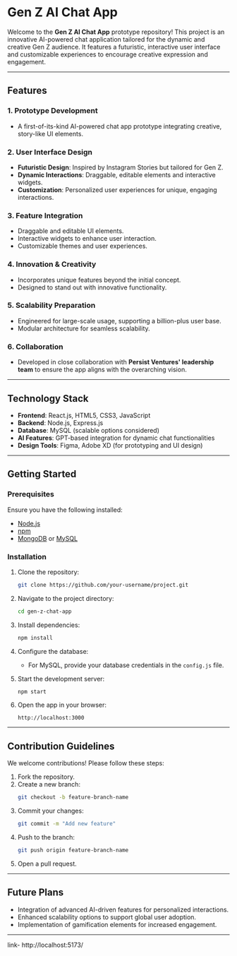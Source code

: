 # Gen Z AI Chat App

Welcome to the **Gen Z AI Chat App** prototype repository! This project is an innovative AI-powered chat application tailored for the dynamic and creative Gen Z audience. It features a futuristic, interactive user interface and customizable experiences to encourage creative expression and engagement.

---

## Features

### 1. **Prototype Development**
- A first-of-its-kind AI-powered chat app prototype integrating creative, story-like UI elements.

### 2. **User Interface Design**
- **Futuristic Design**: Inspired by Instagram Stories but tailored for Gen Z.
- **Dynamic Interactions**: Draggable, editable elements and interactive widgets.
- **Customization**: Personalized user experiences for unique, engaging interactions.

### 3. **Feature Integration**
- Draggable and editable UI elements.
- Interactive widgets to enhance user interaction.
- Customizable themes and user experiences.

### 4. **Innovation & Creativity**
- Incorporates unique features beyond the initial concept.
- Designed to stand out with innovative functionality.

### 5. **Scalability Preparation**
- Engineered for large-scale usage, supporting a billion-plus user base.
- Modular architecture for seamless scalability.

### 6. **Collaboration**
- Developed in close collaboration with **Persist Ventures' leadership team** to ensure the app aligns with the overarching vision.

---

## Technology Stack

- **Frontend**: React.js, HTML5, CSS3, JavaScript
- **Backend**: Node.js, Express.js
- **Database**:  MySQL (scalable options considered)
- **AI Features**: GPT-based integration for dynamic chat functionalities
- **Design Tools**: Figma, Adobe XD (for prototyping and UI design)

---

## Getting Started

### Prerequisites
Ensure you have the following installed:
- [Node.js](https://nodejs.org/)
- [npm](https://www.npmjs.com/)
- [MongoDB](https://www.mongodb.com/) or [MySQL](https://www.mysql.com/)

### Installation
1. Clone the repository:
   ```bash
   git clone https://github.com/your-username/project.git
   ```

2. Navigate to the project directory:
   ```bash
   cd gen-z-chat-app
   ```

3. Install dependencies:
   ```bash
   npm install
   ```

4. Configure the database:
   
   - For MySQL, provide your database credentials in the `config.js` file.

5. Start the development server:
   ```bash
   npm start
   ```

6. Open the app in your browser:
   ```
   http://localhost:3000
   ```

---

## Contribution Guidelines

We welcome contributions! Please follow these steps:
1. Fork the repository.
2. Create a new branch:
   ```bash
   git checkout -b feature-branch-name
   ```
3. Commit your changes:
   ```bash
   git commit -m "Add new feature"
   ```
4. Push to the branch:
   ```bash
   git push origin feature-branch-name
   ```
5. Open a pull request.

---

## Future Plans
- Integration of advanced AI-driven features for personalized interactions.
- Enhanced scalability options to support global user adoption.
- Implementation of gamification elements for increased engagement.

---

link- http://localhost:5173/
